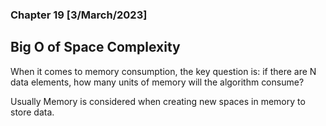 ### Chapter 19 [3/March/2023]

## Big O of Space Complexity
When it comes to memory consumption, the key question is: if there are N data elements, how many units of memory will the algorithm consume?

Usually Memory is considered when creating new spaces in memory to store data.

